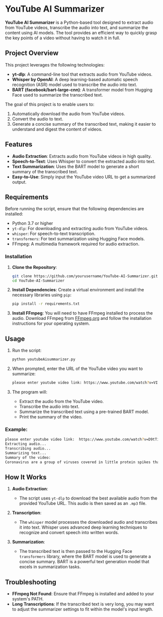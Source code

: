
# YouTube AI Summarizer

**YouTube AI Summarizer** is a Python-based tool designed to extract audio from YouTube videos, transcribe the audio into text, and summarize the content using AI models. The tool provides an efficient way to quickly grasp the key points of a video without having to watch it in full.

## Project Overview

This project leverages the following technologies:

- **yt-dlp**: A command-line tool that extracts audio from YouTube videos.
- **Whisper by OpenAI**: A deep learning-based automatic speech recognition (ASR) model used to transcribe the audio into text.
- **BART (facebook/bart-large-cnn)**: A transformer model from Hugging Face used to summarize the transcribed text.

The goal of this project is to enable users to:
1. Automatically download the audio from YouTube videos.
2. Convert the audio to text.
3. Generate a concise summary of the transcribed text, making it easier to understand and digest the content of videos.

## Features

- **Audio Extraction**: Extracts audio from YouTube videos in high quality.
- **Speech-to-Text**: Uses Whisper to convert the extracted audio into text.
- **Text Summarization**: Uses the BART model to generate a short summary of the transcribed text.
- **Easy-to-Use**: Simply input the YouTube video URL to get a summarized output.

## Requirements

Before running the script, ensure that the following dependencies are installed:

- Python 3.7 or higher
- `yt-dlp`: For downloading and extracting audio from YouTube videos.
- `whisper`: For speech-to-text transcription.
- `transformers`: For text summarization using Hugging Face models.
- FFmpeg: A multimedia framework required for audio extraction.

### Installation

1. **Clone the Repository**:
   ```bash
   git clone https://github.com/yourusername/YouTube-AI-Summarizer.git
   cd YouTube-AI-Summarizer
   ```

2. **Install Dependencies**:
   Create a virtual environment and install the necessary libraries using `pip`:
   ```bash
   pip install -r requirements.txt
   ```

3. **Install FFmpeg**:
   You will need to have FFmpeg installed to process the audio. Download FFmpeg from [FFmpeg.org](https://ffmpeg.org/download.html) and follow the installation instructions for your operating system.

## Usage

1. Run the script:

    ```bash
    python youtubeAisummarizer.py
    ```

2. When prompted, enter the URL of the YouTube video you want to summarize:
    ```bash
    please enter youtube video link: https://www.youtube.com/watch?v=VIDEO_ID
    ```

3. The program will:
   - Extract the audio from the YouTube video.
   - Transcribe the audio into text.
   - Summarize the transcribed text using a pre-trained BART model.
   - Print the summary of the video.

### Example:

```bash
please enter youtube video link:  https://www.youtube.com/watch?v=D9tTi-CDjDU
Extracting audio...
Transcribing audio...
Summarizing text...
Summary of the video:
Coronavirus are a group of viruses covered in little protein spikes that look like a crown or corona in Latin. Seven of them infect humans and can cause disease. Of the seven human coronaviruses, four cause colds, mild, highly contagious infections of the nose and throat. Two, infect the lungs and cause much more severe illnesses. The seventh, which causes COVID-19, has features of each. It spreads easily but can severely impact the lungs. It can infect a new person when the droplets containing the virus spray out. The slower mutation rate of coronavirus means our immune systems, drugs and vaccines might be able to recognize them for longer after infection, and therefore protect us better.
```

## How It Works

1. **Audio Extraction**: 
   - The script uses `yt-dlp` to download the best available audio from the provided YouTube URL. This audio is then saved as an `.mp3` file.
   
2. **Transcription**:
   - The `whisper` model processes the downloaded audio and transcribes it into text. Whisper uses advanced deep learning techniques to recognize and convert speech into written words.
   
3. **Summarization**:
   - The transcribed text is then passed to the Hugging Face `transformers` library, where the BART model is used to generate a concise summary. BART is a powerful text generation model that excels in summarization tasks.

## Troubleshooting

- **FFmpeg Not Found**: Ensure that FFmpeg is installed and added to your system's PATH. 
- **Long Transcriptions**: If the transcribed text is very long, you may want to adjust the summarizer settings to fit within the model's input length.
